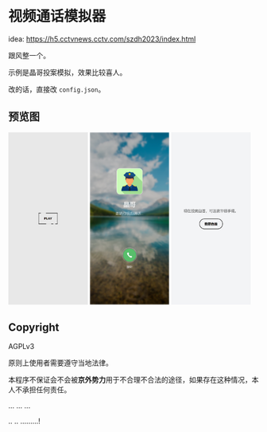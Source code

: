 # 视频通话模拟器

idea: https://h5.cctvnews.cctv.com/szdh2023/index.html

跟风整一个。

示例是晶哥投案模拟，效果比较喜人。

改的话，直接改 `config.json`。

## 预览图

<div>
<img src="preview/img/bg0.png" width="160">
<img src="preview/img/bg1.png" width="160">
<img src="preview/img/bg2.png" width="160">
</div>

## Copyright

AGPLv3

原则上使用者需要遵守当地法律。

本程序不保证会不会被**京外势力**用于不合理不合法的途径，如果存在这种情况，本人不承担任何责任。

... ... ...

.. .. .........!
